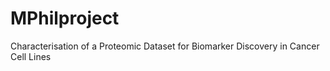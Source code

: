 # MPhilproject
Characterisation of a Proteomic Dataset for Biomarker Discovery in Cancer Cell Lines

